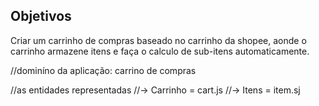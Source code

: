 ## Objetivos

Criar um carrinho de compras baseado no carrinho da shopee, aonde o carrinho armazene itens e faça o calculo de sub-itens automaticamente.

//dominíno da aplicação: carrino de compras

//as entidades representadas
//-> Carrinho = cart.js
//-> Itens = item.sj
